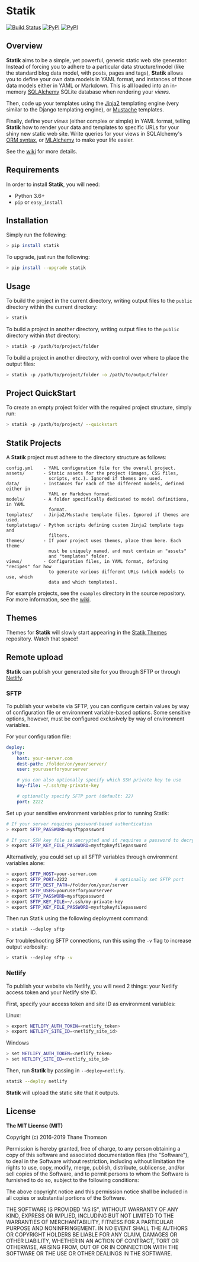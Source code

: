 # Statik

[![Build Status](https://travis-ci.org/thanethomson/statik.svg?branch=master)](https://travis-ci.org/thanethomson/statik)
[![PyPI](https://img.shields.io/pypi/v/statik.svg)](https://pypi.python.org/pypi/statik)
[![PyPI](https://img.shields.io/pypi/pyversions/statik.svg)](https://pypi.python.org/pypi/statik)

## Overview
**Statik** aims to be a simple, yet powerful, generic static web site generator.
Instead of forcing you to adhere to a particular data structure/model (like the
standard blog data model, with posts, pages and tags), **Statik** allows you to
define your own data models in YAML format, and instances of those data models
either in YAML or Markdown. This is all loaded into an in-memory
[SQLAlchemy](http://www.sqlalchemy.org/) SQLite database when rendering your
*views*.

Then, code up your templates using the [Jinja2](http://jinja.pocoo.org/)
templating engine (very similar to the Django templating engine), or
[Mustache](http://mustache.github.io/) templates.

Finally, define your *views* (either complex or simple) in YAML format, telling
**Statik** how to render your data and templates to specific URLs for your shiny
new static web site. Write queries for your views in SQLAlchemy's [ORM
syntax](http://docs.sqlalchemy.org/en/rel_1_0/orm/tutorial.html), or
[MLAlchemy](https://github.com/thanethomson/MLAlchemy) to make your life easier.

See the [wiki](https://github.com/thanethomson/statik/wiki) for more details.

## Requirements
In order to install **Statik**, you will need:

* Python 3.6+
* `pip` or `easy_install`

## Installation
Simply run the following:

```bash
> pip install statik
```
To upgrade, just run the following:

```bash
> pip install --upgrade statik
```

## Usage
To build the project in the current directory, writing output files to the
`public` directory within the current directory:

```bash
> statik
```

To build a project in another directory, writing output files to the `public`
directory within *that* directory:

```bash
> statik -p /path/to/project/folder
```

To build a project in another directory, with control over where to place the
output files:

```bash
> statik -p /path/to/project/folder -o /path/to/output/folder
```

## Project QuickStart
To create an empty project folder with the required project structure, simply
run:

```bash
> statik -p /path/to/project/ --quickstart
```

## Statik Projects
A **Statik** project must adhere to the directory structure as follows:

```
config.yml    - YAML configuration file for the overall project.
assets/       - Static assets for the project (images, CSS files,
                scripts, etc.). Ignored if themes are used.
data/         - Instances for each of the different models, defined either in
                YAML or Markdown format.
models/       - A folder specifically dedicated to model definitions, in YAML
                format.
templates/    - Jinja2/Mustache template files. Ignored if themes are used.
templatetags/ - Python scripts defining custom Jinja2 template tags and
                filters.
themes/       - If your project uses themes, place them here. Each theme
                must be uniquely named, and must contain an "assets"
                and "templates" folder.
views/        - Configuration files, in YAML format, defining "recipes" for how
                to generate various different URLs (which models to use, which
                data and which templates).
```

For example projects, see the `examples` directory in the source repository.
For more information, see the
[wiki](https://github.com/thanethomson/statik/wiki).

## Themes
Themes for **Statik** will slowly start appearing in the [Statik
Themes](https://github.com/thanethomson/statik-themes) repository. Watch that
space!

## Remote upload
**Statik** can publish your generated site for you through SFTP or through
[Netlify](https://netlify.com).

### SFTP

To publish your website via SFTP, you can configure certain values by way of
configuration file or environment variable-based options. Some sensitive
options, however, must be configured exclusively by way of environment
variables.

For your configuration file:

```yaml
deploy:
  sftp:
    host: your-server.com
    dest-path: /folder/on/your/server/
    user: youruserforyourserver

    # you can also optionally specify which SSH private key to use
    key-file: ~/.ssh/my-private-key

    # optionally specify SFTP port (default: 22)
    port: 2222
```

Set up your sensitive environment variables prior to running Statik:

```bash
# If your server requires password-based authentication
> export SFTP_PASSWORD=mysftppassword

# If your SSH key file is encrypted and it requires a password to decrypt
> export SFTP_KEY_FILE_PASSWORD=mysftpkeyfilepassword
```

Alternatively, you could set up all SFTP variables through environment variables
alone:

```bash
> export SFTP_HOST=your-server.com
> export SFTP_PORT=2222                  # optionally set SFTP port
> export SFTP_DEST_PATH=/folder/on/your/server
> export SFTP_USER=youruserforyourserver
> export SFTP_PASSWORD=mysftppassword
> export SFTP_KEY_FILE=~/.ssh/my-private-key
> export SFTP_KEY_FILE_PASSWORD=mysftpkeyfilepassword
```

Then run Statik using the following deployment command:

```bash
> statik --deploy sftp
```

For troubleshooting SFTP connections, run this using the `-v` flag to increase
output verbosity:

```bash
> statik --deploy sftp -v
```

### Netlify

To publish your website via Netlify, you will need 2 things: your Netlify access
token and your Netlify site ID.

First, specify your access token and site ID as environment variables:

Linux:

```bash
> export NETLIFY_AUTH_TOKEN=<netlify_token>
> export NETLIFY_SITE_ID=<netlify_site_id>
```

Windows

```bash
> set NETLIFY_AUTH_TOKEN=<netlify_token>
> set NETLIFY_SITE_ID=<netlify_site_id>
```

Then, run **Statik** by passing in `--deploy=netlify`.

```bash
statik --deploy netlify
```
**Statik** will upload the static site that it outputs.

## License
**The MIT License (MIT)**

Copyright (c) 2016-2019 Thane Thomson

Permission is hereby granted, free of charge, to any person obtaining a copy of
this software and associated documentation files (the "Software"), to deal in
the Software without restriction, including without limitation the rights to
use, copy, modify, merge, publish, distribute, sublicense, and/or sell copies of
the Software, and to permit persons to whom the Software is furnished to do so,
subject to the following conditions:

The above copyright notice and this permission notice shall be included in all
copies or substantial portions of the Software.

THE SOFTWARE IS PROVIDED "AS IS", WITHOUT WARRANTY OF ANY KIND, EXPRESS OR
IMPLIED, INCLUDING BUT NOT LIMITED TO THE WARRANTIES OF MERCHANTABILITY, FITNESS
FOR A PARTICULAR PURPOSE AND NONINFRINGEMENT. IN NO EVENT SHALL THE AUTHORS OR
COPYRIGHT HOLDERS BE LIABLE FOR ANY CLAIM, DAMAGES OR OTHER LIABILITY, WHETHER
IN AN ACTION OF CONTRACT, TORT OR OTHERWISE, ARISING FROM, OUT OF OR IN
CONNECTION WITH THE SOFTWARE OR THE USE OR OTHER DEALINGS IN THE SOFTWARE.
